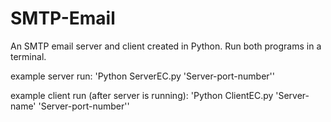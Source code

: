 # SMTP-Email
An SMTP email server and client created in Python. Run both programs in a terminal.


example server run: 'Python ServerEC.py 'Server-port-number''

example client run (after server is running): 'Python ClientEC.py 'Server-name' 'Server-port-number''


